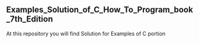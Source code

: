 ## Examples_Solution_of_C_How_To_Program_book_7th_Edition
At this repository you will find Solution for Examples of C portion 
